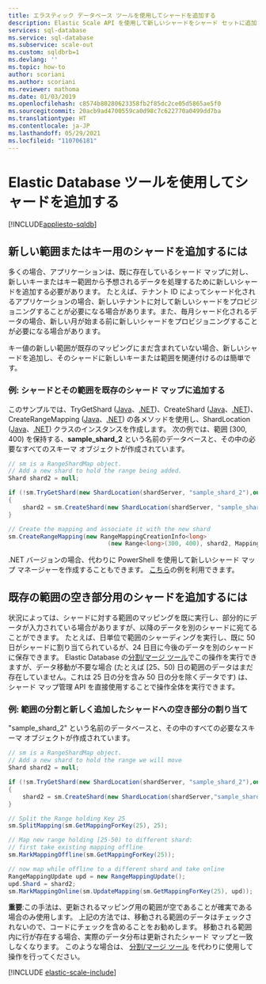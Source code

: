 ```yaml
---
title: エラスティック データベース ツールを使用してシャードを追加する
description: Elastic Scale API を使用して新しいシャードをシャード セットに追加する方法。
services: sql-database
ms.service: sql-database
ms.subservice: scale-out
ms.custom: sqldbrb=1
ms.devlang: ''
ms.topic: how-to
author: scoriani
ms.author: scoriani
ms.reviewer: mathoma
ms.date: 01/03/2019
ms.openlocfilehash: c8574b80280623358fb2f85dc2ce05d5865ae5f0
ms.sourcegitcommit: 20acb9ad4700559ca0d98c7c622770a0499dd7ba
ms.translationtype: HT
ms.contentlocale: ja-JP
ms.lasthandoff: 05/29/2021
ms.locfileid: "110706181"
---
```

# <a name="adding-a-shard-using-elastic-database-tools"></a>Elastic Database ツールを使用してシャードを追加する
[!INCLUDE[appliesto-sqldb](../includes/appliesto-sqldb.md)]

## <a name="to-add-a-shard-for-a-new-range-or-key"></a>新しい範囲またはキー用のシャードを追加するには

多くの場合、アプリケーションは、既に存在しているシャード マップに対し、新しいキーまたはキー範囲から予想されるデータを処理するために新しいシャードを追加する必要があります。 たとえば、テナント ID によってシャード化されるアプリケーションの場合、新しいテナントに対して新しいシャードをプロビジョニングすることが必要になる場合があります。また、毎月シャード化されるデータの場合、新しい月が始まる前に新しいシャードをプロビジョニングすることが必要になる場合があります。

キー値の新しい範囲が既存のマッピングにまだ含まれていない場合、新しいシャードを追加し、そのシャードに新しいキーまたは範囲を関連付けるのは簡単です。

### <a name="example--adding-a-shard-and-its-range-to-an-existing-shard-map"></a>例: シャードとその範囲を既存のシャード マップに追加する

このサンプルでは、TryGetShard ([Java](/java/api/com.microsoft.azure.elasticdb.shard.map.shardmap.trygetshard)、[.NET](/previous-versions/azure/dn823929(v=azure.100)))、CreateShard ([Java](/java/api/com.microsoft.azure.elasticdb.shard.map.shardmap.createshard)、[.NET](/dotnet/api/microsoft.azure.sqldatabase.elasticscale.shardmanagement.shardmap.createshard))、CreateRangeMapping ([Java](/java/api/com.microsoft.azure.elasticdb.shard.map.rangeshardmap.createrangemapping)、[.NET](/dotnet/api/microsoft.azure.sqldatabase.elasticscale.shardmanagement.rangeshardmap-1)) の各メソッドを使用し、ShardLocation ([Java](/java/api/com.microsoft.azure.elasticdb.shard.base.shardlocation)、[.NET](/dotnet/api/microsoft.azure.sqldatabase.elasticscale.shardmanagement.shardlocation)) クラスのインスタンスを作成します。 次の例では、範囲 [300, 400) を保持する、**sample_shard_2** という名前のデータベースと、その中の必要なすべてのスキーマ オブジェクトが作成されています。  

```csharp
// sm is a RangeShardMap object.
// Add a new shard to hold the range being added.
Shard shard2 = null;

if (!sm.TryGetShard(new ShardLocation(shardServer, "sample_shard_2"),out shard2))
{
    shard2 = sm.CreateShard(new ShardLocation(shardServer, "sample_shard_2"));  
}

// Create the mapping and associate it with the new shard
sm.CreateRangeMapping(new RangeMappingCreationInfo<long>
                            (new Range<long>(300, 400), shard2, MappingStatus.Online));
```

.NET バージョンの場合、代わりに PowerShell を使用して新しいシャード マップ マネージャーを作成することもできます。 [こちら](https://gallery.technet.microsoft.com/scriptcenter/Azure-SQL-DB-Elastic-731883db)の例を利用できます。

## <a name="to-add-a-shard-for-an-empty-part-of-an-existing-range"></a>既存の範囲の空き部分用のシャードを追加するには

状況によっては、シャードに対する範囲のマッピングを既に実行し、部分的にデータが入力されている場合がありますが、以降のデータを別のシャードに宛てることができます。 たとえば、日単位で範囲のシャーディングを実行し、既に 50 日がシャードに割り当てられているが、24 日目に今後のデータを別のシャードに保存できます。 Elastic Database の[分割/マージ ツール](elastic-scale-overview-split-and-merge.md)でこの操作を実行できますが、データ移動が不要な場合 (たとえば [25、50) 日の範囲のデータはまだ存在していません。これは 25 日の分を含み 50 日の分を除くデータです) は、シャード マップ管理 API を直接使用することで操作全体を実行できます。

### <a name="example-splitting-a-range-and-assigning-the-empty-portion-to-a-newly-added-shard"></a>例: 範囲の分割と新しく追加したシャードへの空き部分の割り当て

"sample_shard_2" という名前のデータベースと、その中のすべての必要なスキーマ オブジェクトが作成されています。  

```csharp
// sm is a RangeShardMap object.
// Add a new shard to hold the range we will move
Shard shard2 = null;

if (!sm.TryGetShard(new ShardLocation(shardServer, "sample_shard_2"),out shard2))
{
    shard2 = sm.CreateShard(new ShardLocation(shardServer,"sample_shard_2"));  
}

// Split the Range holding Key 25
sm.SplitMapping(sm.GetMappingForKey(25), 25);

// Map new range holding [25-50) to different shard:
// first take existing mapping offline
sm.MarkMappingOffline(sm.GetMappingForKey(25));

// now map while offline to a different shard and take online
RangeMappingUpdate upd = new RangeMappingUpdate();
upd.Shard = shard2;
sm.MarkMappingOnline(sm.UpdateMapping(sm.GetMappingForKey(25), upd));
```

**重要**:この手法は、更新されるマッピング用の範囲が空であることが確実である場合のみ使用します。  上記の方法では、移動される範囲のデータはチェックされないので、コードにチェックを含めることをお勧めします。  移動される範囲内に行が存在する場合、実際のデータ分布は更新されたシャード マップと一致しなくなります。 このような場合は、 [分割/マージ ツール](elastic-scale-overview-split-and-merge.md) を代わりに使用して操作を行ってください。  

[!INCLUDE [elastic-scale-include](../../../includes/elastic-scale-include.md)]